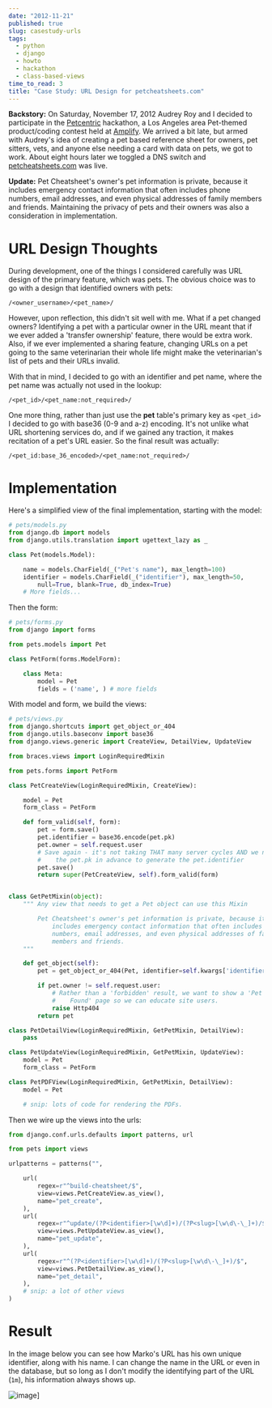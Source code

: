 ```yaml
---
date: "2012-11-21"
published: true
slug: casestudy-urls
tags:
  - python
  - django
  - howto
  - hackathon
  - class-based-views
time_to_read: 3
title: "Case Study: URL Design for petcheatsheets.com"
---
```


**Backstory:** On Saturday, November 17, 2012 Audrey
Roy and I decided to participate in the
[Petcentric](https://twitter.com/petcentric) hackathon, a Los Angeles
area Pet-themed product/coding contest held at
[Amplify](https://www.amplify.la/). We arrived a bit late, but armed with
Audrey's idea of creating a pet based reference sheet for owners, pet
sitters, vets, and anyone else needing a card with data on pets, we got
to work. About eight hours later we toggled a DNS switch and
[petcheatsheets.com](https://www.petcheatsheets.com) was live.

**Update:** Pet Cheatsheet's owner's pet information is private,
because it includes emergency contact information that often includes
phone numbers, email addresses, and even physical addresses of family
members and friends. Maintaining the privacy of pets and their owners
was also a consideration in implementation.

# URL Design Thoughts

During development, one of the things I considered carefully was URL
design of the primary feature, which was pets. The obvious choice was to
go with a design that identified owners with pets:

    /<owner_username>/<pet_name>/

However, upon reflection, this didn't sit well with me. What if a pet
changed owners? Identifying a pet with a particular owner in the URL
meant that if we ever added a 'transfer ownership' feature, there
would be extra work. Also, if we ever implemented a sharing feature,
changing URLs on a pet going to the same veterinarian their whole life
might make the veterinarian's list of pets and their URLs invalid.

With that in mind, I decided to go with an identifier and pet name,
where the pet name was actually not used in the lookup:

    /<pet_id>/<pet_name:not_required>/

One more thing, rather than just use the **pet** table's primary key as
`<pet_id>` I decided to go with base36 (0-9 and a-z) encoding. It's not
unlike what URL shortening services do, and if we gained any traction,
it makes recitation of a pet's URL easier. So the final result was
actually:

    /<pet_id:base_36_encoded>/<pet_name:not_required>/

# Implementation

Here's a simplified view of the final implementation, starting with the
model:

```python
# pets/models.py
from django.db import models
from django.utils.translation import ugettext_lazy as _

class Pet(models.Model):

    name = models.CharField(_("Pet's name"), max_length=100)
    identifier = models.CharField(_("identifier"), max_length=50,
        null=True, blank=True, db_index=True)
    # More fields...
```

Then the form:

```python
# pets/forms.py
from django import forms

from pets.models import Pet

class PetForm(forms.ModelForm):

    class Meta:
        model = Pet
        fields = ('name', ) # more fields
```

With model and form, we build the views:

```python
# pets/views.py
from django.shortcuts import get_object_or_404
from django.utils.baseconv import base36
from django.views.generic import CreateView, DetailView, UpdateView

from braces.views import LoginRequiredMixin

from pets.forms import PetForm

class PetCreateView(LoginRequiredMixin, CreateView):

    model = Pet
    form_class = PetForm

    def form_valid(self, form):
        pet = form.save()
        pet.identifier = base36.encode(pet.pk)
        pet.owner = self.request.user
        # Save again - it's not taking THAT many server cycles AND we needed
        #    the pet.pk in advance to generate the pet.identifier
        pet.save()
        return super(PetCreateView, self).form_valid(form)


class GetPetMixin(object):
    """ Any view that needs to get a Pet object can use this Mixin

        Pet Cheatsheet's owner's pet information is private, because it
            includes emergency contact information that often includes phone
            numbers, email addresses, and even physical addresses of family
            members and friends.
    """

    def get_object(self):
        pet = get_object_or_404(Pet, identifier=self.kwargs['identifier'])

        if pet.owner != self.request.user:
            # Rather than a 'forbidden' result, we want to show a 'Pet Not
            #    Found' page so we can educate site users.
            raise Http404
        return pet

class PetDetailView(LoginRequiredMixin, GetPetMixin, DetailView):
    pass

class PetUpdateView(LoginRequiredMixin, GetPetMixin, UpdateView):
    model = Pet
    form_class = PetForm

class PetPDFView(LoginRequiredMixin, GetPetMixin, DetailView):
    model = Pet

    # snip: lots of code for rendering the PDFs.
```

Then we wire up the views into the urls:

```python
from django.conf.urls.defaults import patterns, url

from pets import views

urlpatterns = patterns("",

    url(
        regex=r"^build-cheatsheet/$",
        view=views.PetCreateView.as_view(),
        name="pet_create",
    ),
    url(
        regex=r"^update/(?P<identifier>[\w\d]+)/(?P<slug>[\w\d\-\_]+)/$",
        view=views.PetUpdateView.as_view(),
        name="pet_update",
    ),
    url(
        regex=r"^(?P<identifier>[\w\d]+)/(?P<slug>[\w\d\-\_]+)/$",
        view=views.PetDetailView.as_view(),
        name="pet_detail",
    ),
    # snip: a lot of other views
)
```

# Result

In the image below you can see how Marko's URL has his own unique
identifier, along with his name. I can change the name in the URL or
even in the database, but so long as I don't modify the identifying
part of the URL (`1m`), his information always shows up.

![image](/images/petcheatsheets-url-example.png)]
